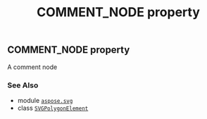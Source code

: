﻿---
title: COMMENT_NODE property
second_title: Aspose.SVG for Python via .NET API References
description: 
type: docs
weight: 510
url: /python-net/aspose.svg/svgpolygonelement/comment_node/
is_root: false
---

## COMMENT_NODE property


A comment node

### See Also
* module [`aspose.svg`](../../)
* class [`SVGPolygonElement`](/svg/python-net/aspose.svg/svgpolygonelement)
